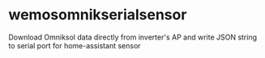 # wemosomnikserialsensor
Download Omniksol data directly from inverter's AP and write JSON string to serial port for home-assistant sensor
